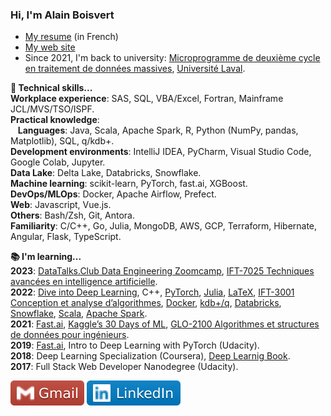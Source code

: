 ### Hi, I'm Alain Boisvert

- [My resume](pdf/cv.pdf) (in French)
- [My web site](https://boisalai.github.io)
- Since 2021, I'm back to university: [Microprogramme de deuxième cycle en traitement de données massives](https://www.fsg.ulaval.ca/etudes/programmes-detudes/microprogramme-de-deuxieme-cycle-en-traitement-de-donnees-massives/), [Université Laval](https://www.ulaval.ca/).

**:apple: Technical skills...**<br>
**Workplace experience**: SAS, SQL, VBA/Excel, Fortran, Mainframe JCL/MVS/TSO/ISPF.<br>
**Practical knowledge**:<br>
&nbsp;&nbsp;&nbsp;**Languages**: Java, Scala, Apache Spark, R, Python (NumPy, pandas, Matplotlib), SQL, q/kdb+.<br>
**Development environments**: IntelliJ IDEA, PyCharm, Visual Studio Code, Google Colab, Jupyter.<br>
**Data Lake**: Delta Lake, Databricks, Snowflake.<br>
**Machine learning**: scikit-learn, PyTorch, fast.ai, XGBoost.<br>
**DevOps/MLOps**: Docker, Apache Airflow, Prefect.<br>
**Web**: Javascript, Vue.js.<br>
**Others**: Bash/Zsh, Git, Antora.<br>
**Familiarity**: C/C++, Go, Julia, MongoDB, AWS, GCP, Terraform, Hibernate, Angular, Flask, TypeScript.

**:books: I'm learning...**<br>
**2023**: [DataTalks.Club Data Engineering Zoomcamp](https://github.com/DataTalksClub/data-engineering-zoomcamp), 
[IFT-7025 Techniques avancées en intelligence artificielle](https://www.ulaval.ca/etudes/cours/ift-7025-techniques-avancees-en-intelligence-artificielle).<br> 
**2022**: [Dive into Deep Learning](https://d2l.ai/), C++, [PyTorch](https://pytorch.org/), [Julia](https://julialang.org/), [LaTeX](https://www.latex-project.org/), 
[IFT-3001 Conception et analyse d’algorithmes](https://www.ulaval.ca/etudes/cours/ift-3001-conception-et-analyse-dalgorithmes), 
[Docker](https://www.docker.com/), [kdb+/q](https://www.youtube.com/watch?v=8eoysfqO3UY), [Databricks](https://www.databricks.com/), 
[Snowflake](https://www.snowflake.com/en/), [Scala](https://www.scala-lang.org/), [Apache Spark](https://spark.apache.org/).<br>
**2021**: [Fast.ai](https://course.fast.ai/), [Kaggle’s 30 Days of ML](https://www.kaggle.com/thirty-days-of-ml), 
[GLO-2100 Algorithmes et structures de données pour ingénieurs](https://www.ulaval.ca/etudes/cours/glo-2100-algorithmes-et-structures-de-donnees-pour-lingenierie).<br>
**2019**: [Fast.ai](https://course.fast.ai/), Intro to Deep Learning with PyTorch (Udacity).<br>
**2018**: Deep Learning Specialization (Coursera), [Deep Learnig Book](https://www.deeplearningbook.org/).<br>
**2017**: Full Stack Web Developer Nanodegree (Udacity).

<a href="mailto:ay.boisvert@gmail.com"><img src="images/gmail.svg"></a>
<a href="https://www.linkedin.com/in/alain-boisvert-98b058156/"><img src="images/linkedin.svg"></a>
